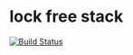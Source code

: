 # lock free stack
[![Build Status](https://travis-ci.org/justcppdeveloper/lockfree_stack.svg?branch=master)](https://travis-ci.org/justcppdeveloper/lockfree_stack)
